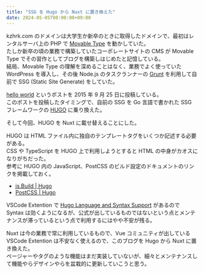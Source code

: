 ```yaml
---
title: "SSG を Hugo から Nuxt に置き換えた"
date: 2024-05-05T00:00:00+09:00
---
```


kzhrk.com のドメインは大学生か新卒のときに取得したドメインで、最初はレンタルサーバ上の PHP で [Movable Type](https://www.movabletype.org/) を動かしていた。  
たしか新卒の頃の業務で構築していたコーポレートサイトの CMS が Movable Type でその習作としてブログを構築しはじめたと記憶している。  
結局、Movable Type の理解を深めることはなく、業務でよく使っていた WordPress を導入し、その後 Node.js のタスクランナーの [Grunt](https://gruntjs.com/) を利用して自前で SSG (Static Site Generate) をしていた。

[hello world](https://blog.kzhrk.com/posts/2015/09/25/blog-renewal) というポストを 2015 年 9 月 25 日に投稿している。  
このポストを投稿したタイミングで、自前の SSG を Go 言語で書かれた SSG フレームワークの [HUGO](https://gohugo.io/) に乗り換えた。

そして今回、HUGO を Nuxt に載せ替えることにした。

HUGO は HTML ファイル内に独自のテンプレートタグをいくつか記述する必要がある。  
CSS や TypeScript を HUGO 上で利用しようとすると HTML の中身がカオスになりがちだった。  
参考に HUGO 内の JavaScript、PostCSS のビルド設定のドキュメントのリンクを掲載しておく。

- [js.Build | Hugo](https://gohugo.io/functions/js/build/#import-js-code-from-assets)
- [PostCSS | Hugo](https://gohugo.io/hugo-pipes/postcss/)

VSCode Extention で [Hugo Language and Syntax Support](https://marketplace.visualstudio.com/items?itemName=budparr.language-hugo-vscode) があるので Syntax は効くようになるが、公式が出しているものではないという点とメンテナンスが滞っているという点で利用するにはやや不安が残る。

Nuxt は今の業務で常に利用しているもので、Vue コミュニティが出している VSCode Extention は不安なく使えるので、このブログを Hugo から Nuxt に置き換えた。  
ページャーやタグのような機能はまだ実装していないが、細々とメンテナンスして機能やらデザインやらを盆栽的に更新していこうと思う。

